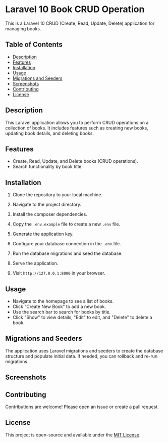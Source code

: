 # Laravel 10 Book CRUD Operation

This is a Laravel 10 CRUD (Create, Read, Update, Delete) application for managing books.

## Table of Contents

- [Description](#description)
- [Features](#features)
- [Installation](#installation)
- [Usage](#usage)
- [Migrations and Seeders](#migrations-and-seeders)
- [Screenshots](#screenshots)
- [Contributing](#contributing)
- [License](#license)

## Description

This Laravel application allows you to perform CRUD operations on a collection of books. It includes features such as creating new books, updating book details, and deleting books.

## Features

- Create, Read, Update, and Delete books (CRUD operations).
- Search functionality by book title.

## Installation

1. Clone the repository to your local machine.

2. Navigate to the project directory.

3. Install the composer dependencies.

4. Copy the `.env.example` file to create a new `.env` file.

5. Generate the application key.

6. Configure your database connection in the `.env` file.

7. Run the database migrations and seed the database.

8. Serve the application.

9. Visit `http://127.0.0.1:8000` in your browser.

## Usage

- Navigate to the homepage to see a list of books.
- Click "Create New Book" to add a new book.
- Use the search bar to search for books by title.
- Click "Show" to view details, "Edit" to edit, and "Delete" to delete a book.

## Migrations and Seeders

The application uses Laravel migrations and seeders to create the database structure and populate initial data. If needed, you can rollback and re-run migrations.

## Screenshots



## Contributing

Contributions are welcome! Please open an issue or create a pull request.

## License

This project is open-source and available under the [MIT License](LICENSE).
